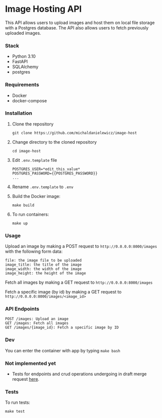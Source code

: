 # Image Hosting API

This API allows users to upload images and host them on local file storage with a Postgres database. The API also allows users to fetch previously uploaded images.


### Stack

* Python 3.10
* FastAPI
* SQLAlchemy
* postgres

### Requirements

* Docker
* docker-compose

### Installation

1. Clone the repository

    `git clone https://github.com/michaldanielewicz/image-host`  
  

2. Change directory to the cloned repository

    `cd image-host`


3. Edit `.env.template` file

    ```
    POSTGRES_USER=*edit_this_value*
    POSTGRES_PASSWORD={{POSTGRES_PASSWORD}}
    ...
    ```


4. Rename `.env.template` to `.env`


5. Build the Docker image:

    `make build`


6. To run containers:

   `make up`


### Usage

Upload an image by making a POST request to `http://0.0.0.0:8000/images` with the following form data:

    file: the image file to be uploaded
    image_title: the title of the image
    image_width: the width of the image
    image_height: the height of the image

Fetch all images by making a GET request to `http://0.0.0.0:8000/images`

Fetch a specific image (by id) by making a GET request to `http://0.0.0.0:8000/images/<image_id>`

### API Endpoints

    POST /images: Upload an image
    GET /images: Fetch all images
    GET /images/{image_id}: Fetch a specific image by ID

### Dev

You can enter the container with app by typing `make bash`

### Not implemented yet

* Tests for endpoints and crud operations undergoing in draft merge request [here](https://github.com/michaldanielewicz/image-host/pull/1).

### Tests

To run tests:
    
    make test